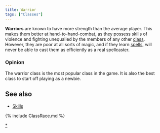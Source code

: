 ```yaml
---
title: Warrior
tags: ["Classes"]
---
```

**Warriors** are known to have more strength than the average player.
This makes them better at hand-to-hand-combat, as they possess skills of
violence and fighting unequalled by the members of any other
[class](class "wikilink"). However, they are poor at all sorts of magic,
and if they learn [spells](spell "wikilink"), will never be able to cast
them as efficiently as a real spellcaster.

### Opinion

The warrior class is the most popular class in the game. It is also the
best class to start off playing as a newbie.

## See also

- [Skills](Skill "wikilink")

{% include ClassRace.md %}

[\*](Category:_Warrior "wikilink")